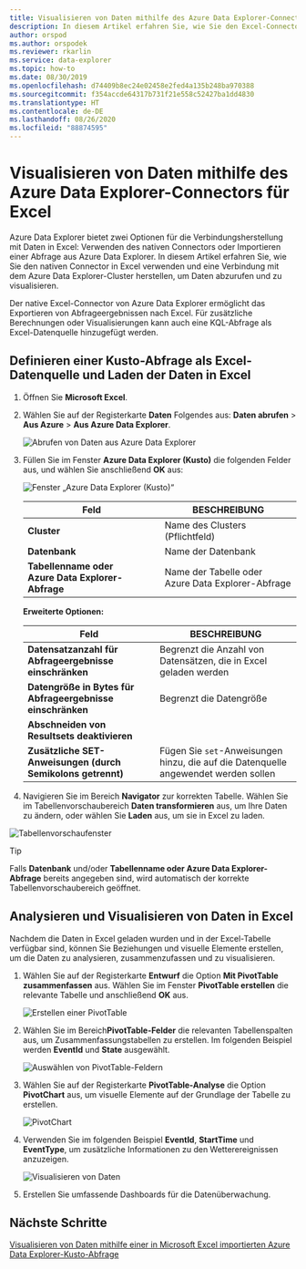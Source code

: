 ```yaml
---
title: Visualisieren von Daten mithilfe des Azure Data Explorer-Connectors für Microsoft Excel
description: In diesem Artikel erfahren Sie, wie Sie den Excel-Connector für Azure Data Explorer verwenden.
author: orspod
ms.author: orspodek
ms.reviewer: rkarlin
ms.service: data-explorer
ms.topic: how-to
ms.date: 08/30/2019
ms.openlocfilehash: d74409b8ec24e02458e2fed4a135b248ba970388
ms.sourcegitcommit: f354accde64317b731f21e558c52427ba1dd4830
ms.translationtype: HT
ms.contentlocale: de-DE
ms.lasthandoff: 08/26/2020
ms.locfileid: "88874595"
---
```

# <a name="visualize-data-using-the-azure-data-explorer-connector-for-excel"></a>Visualisieren von Daten mithilfe des Azure Data Explorer-Connectors für Excel

Azure Data Explorer bietet zwei Optionen für die Verbindungsherstellung mit Daten in Excel: Verwenden des nativen Connectors oder Importieren einer Abfrage aus Azure Data Explorer. In diesem Artikel erfahren Sie, wie Sie den nativen Connector in Excel verwenden und eine Verbindung mit dem Azure Data Explorer-Cluster herstellen, um Daten abzurufen und zu visualisieren.

Der native Excel-Connector von Azure Data Explorer ermöglicht das Exportieren von Abfrageergebnissen nach Excel. Für zusätzliche Berechnungen oder Visualisierungen kann auch eine KQL-Abfrage als Excel-Datenquelle hinzugefügt werden.

## <a name="define-kusto-query-as-an-excel-data-source-and-load-the-data-to-excel"></a>Definieren einer Kusto-Abfrage als Excel-Datenquelle und Laden der Daten in Excel

1. Öffnen Sie **Microsoft Excel**.
1. Wählen Sie auf der Registerkarte **Daten** Folgendes aus: **Daten abrufen** > **Aus Azure** > **Aus Azure Data Explorer**.

    ![Abrufen von Daten aus Azure Data Explorer](media/excel-connector/get-data-from-adx.png)

1. Füllen Sie im Fenster **Azure Data Explorer (Kusto)** die folgenden Felder aus, und wählen Sie anschließend **OK** aus:

    ![Fenster „Azure Data Explorer (Kusto)“](media/excel-connector/adx-connection-window.png)
    
    |Feld   |BESCHREIBUNG |
    |---------|---------|
    |**Cluster**   |   Name des Clusters (Pflichtfeld)      |    
    |**Datenbank**     |    Name der Datenbank      |    
    |**Tabellenname oder Azure Data Explorer-Abfrage**    |     Name der Tabelle oder Azure Data Explorer-Abfrage    | 
    
    **Erweiterte Optionen:**

     |Feld   |BESCHREIBUNG |
    |---------|---------|
    |**Datensatzanzahl für Abfrageergebnisse einschränken**     |     Begrenzt die Anzahl von Datensätzen, die in Excel geladen werden  |    
    |**Datengröße in Bytes für Abfrageergebnisse einschränken**    |    Begrenzt die Datengröße      |   
    |**Abschneiden von Resultsets deaktivieren**    |         |      
    |**Zusätzliche SET-Anweisungen (durch Semikolons getrennt)**    |    Fügen Sie `set`-Anweisungen hinzu, die auf die Datenquelle angewendet werden sollen     |   

1.  Navigieren Sie im Bereich **Navigator** zur korrekten Tabelle. Wählen Sie im Tabellenvorschaubereich **Daten transformieren** aus, um Ihre Daten zu ändern, oder wählen Sie **Laden** aus, um sie in Excel zu laden.

![Tabellenvorschaufenster](media/excel-connector/navigate-table-preview-window.png)

   > [!TIP]
   > Falls **Datenbank** und/oder **Tabellenname oder Azure Data Explorer-Abfrage** bereits angegeben sind, wird automatisch der korrekte Tabellenvorschaubereich geöffnet. 

## <a name="analyze-and-visualize-data-in-excel"></a>Analysieren und Visualisieren von Daten in Excel

Nachdem die Daten in Excel geladen wurden und in der Excel-Tabelle verfügbar sind, können Sie Beziehungen und visuelle Elemente erstellen, um die Daten zu analysieren, zusammenzufassen und zu visualisieren. 

1.  Wählen Sie auf der Registerkarte **Entwurf** die Option **Mit PivotTable zusammenfassen** aus. Wählen Sie im Fenster **PivotTable erstellen** die relevante Tabelle und anschließend **OK** aus.

    ![Erstellen einer PivotTable](media/excel-connector/create-pivot-table.png)

1. Wählen Sie im Bereich**PivotTable-Felder** die relevanten Tabellenspalten aus, um Zusammenfassungstabellen zu erstellen. Im folgenden Beispiel werden **EventId** und **State** ausgewählt.
    
    ![Auswählen von PivotTable-Feldern](media/excel-connector/pivot-table-pick-fields.png)

1. Wählen Sie auf der Registerkarte **PivotTable-Analyse** die Option **PivotChart** aus, um visuelle Elemente auf der Grundlage der Tabelle zu erstellen. 

    ![PivotChart](media/excel-connector/pivot-table-analyze-pivotchart.png)

1. Verwenden Sie im folgenden Beispiel **EventId**, **StartTime** und **EventType**, um zusätzliche Informationen zu den Wetterereignissen anzuzeigen.

    ![Visualisieren von Daten](media/excel-connector/visualize-excel-data.png)

1. Erstellen Sie umfassende Dashboards für die Datenüberwachung.

## <a name="next-steps"></a>Nächste Schritte

[Visualisieren von Daten mithilfe einer in Microsoft Excel importierten Azure Data Explorer-Kusto-Abfrage](excel-blank-query.md)